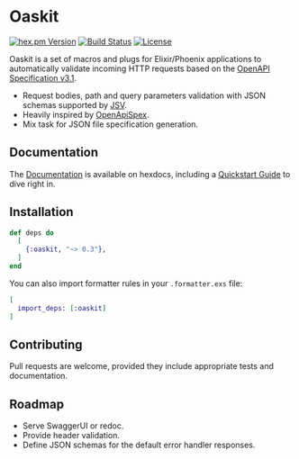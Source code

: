 # Oaskit

<!-- rdmx :badges
    hexpm         : "oaskit?color=4e2a8e"
    github_action : "lud/oaskit/elixir.yaml?label=CI&branch=main"
    license       : oaskit
    -->
[![hex.pm Version](https://img.shields.io/hexpm/v/oaskit?color=4e2a8e)](https://hex.pm/packages/oaskit)
[![Build Status](https://img.shields.io/github/actions/workflow/status/lud/oaskit/elixir.yaml?label=CI&branch=main)](https://github.com/lud/oaskit/actions/workflows/elixir.yaml?query=branch%3Amain)
[![License](https://img.shields.io/hexpm/l/oaskit.svg)](https://hex.pm/packages/oaskit)
<!-- rdmx /:badges -->

Oaskit is a set of macros and plugs for Elixir/Phoenix applications to
automatically validate incoming HTTP requests based on the [OpenAPI
Specification v3.1](https://spec.openapis.org/oas/v3.1.1.html).

* Request bodies, path and query parameters validation with JSON schemas
  supported by [JSV](https://hex.pm/packages/jsv).
* Heavily inspired by [OpenApiSpex](https://hex.pm/packages/open_api_spex).
* Mix task for JSON file specification generation.


## Documentation

The [Documentation](https://hexdocs.pm/oaskit/) is available on hexdocs,
including a [Quickstart Guide](https://hexdocs.pm/oaskit/quickstart.html) to
dive right in.


## Installation

<!-- rdmx :app_dep vsn:$app_vsn -->
```elixir
def deps do
  [
    {:oaskit, "~> 0.3"},
  ]
end
```
<!-- rdmx /:app_dep -->

You can also import formatter rules in your `.formatter.exs` file:

```elixir
[
  import_deps: [:oaskit]
]
```

## Contributing

Pull requests are welcome, provided they include appropriate tests and
documentation.

## Roadmap

* Serve SwaggerUI or redoc.
* Provide header validation.
* Define JSON schemas for the default error handler responses.